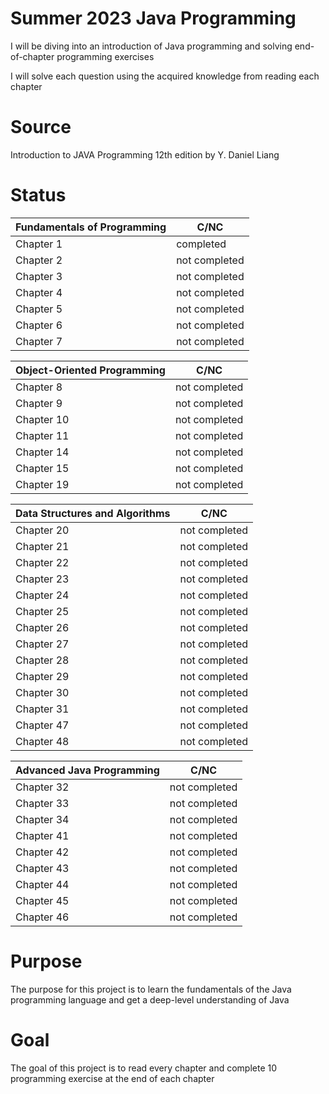 # Summer 2023 Java Programming

I will be diving into an introduction of Java programming and solving
end-of-chapter programming exercises

I will solve each question using the acquired knowledge from 
reading each chapter

# Source
Introduction to JAVA Programming 12th edition by Y. Daniel Liang

# Status

| Fundamentals of Programming | C/NC          |
|-----------------------------|---------------|
| Chapter 1                   | completed     |
| Chapter 2                   | not completed |
| Chapter 3                   | not completed |
| Chapter 4                   | not completed |
| Chapter 5                   | not completed |
| Chapter 6                   | not completed |
| Chapter 7                   | not completed |

| Object-Oriented Programming | C/NC          |
|-----------------------------|---------------|
| Chapter 8                   | not completed |
| Chapter 9                   | not completed |
| Chapter 10                  | not completed |
| Chapter 11                  | not completed |
| Chapter 14                  | not completed |
| Chapter 15                  | not completed |
| Chapter 19                  | not completed |

| Data Structures and Algorithms | C/NC          |
|--------------------------------|---------------|
| Chapter 20                     | not completed |
| Chapter 21                     | not completed |
| Chapter 22                     | not completed |
| Chapter 23                     | not completed |
| Chapter 24                     | not completed |
| Chapter 25                     | not completed |
| Chapter 26                     | not completed |
| Chapter 27                     | not completed |
| Chapter 28                     | not completed |
| Chapter 29                     | not completed |
| Chapter 30                     | not completed |
| Chapter 31                     | not completed |
| Chapter 47                     | not completed |
| Chapter 48                     | not completed |

| Advanced Java Programming | C/NC          |
|---------------------------|---------------|
| Chapter 32                | not completed |
| Chapter 33                | not completed |
| Chapter 34                | not completed |
| Chapter 41                | not completed |
| Chapter 42                | not completed |
| Chapter 43                | not completed |
| Chapter 44                | not completed |
| Chapter 45                | not completed |
| Chapter 46                | not completed |

# Purpose
The purpose for this project is to learn the fundamentals of the Java programming language
and get a deep-level understanding of Java

# Goal
The goal of this project is to read every chapter and complete 10 programming exercise
at the end of each chapter
